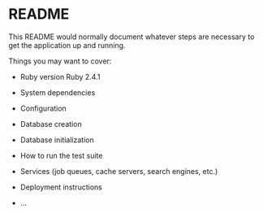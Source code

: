 # README

This README would normally document whatever steps are necessary to get the
application up and running.

Things you may want to cover:

* Ruby version
  Ruby 2.4.1

* System dependencies

* Configuration

* Database creation

* Database initialization

* How to run the test suite

* Services (job queues, cache servers, search engines, etc.)

* Deployment instructions

* ...
